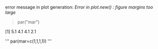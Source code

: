 error message in plot generation: *Error in plot.new() : figure margins too large*

> par("mar")
> 
[1] 5.1 4.1 4.1 2.1

'''
par(mar=c(1,1,1,1))
'''
